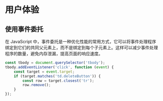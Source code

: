 # 用户体验

## 使用事件委托

在 JavaScript 中，事件委托是一种优化性能的常用方式，它可以将事件处理程序绑定到它们的共同父元素上，而不是绑定到每个子元素上。这样可以减少事件处理程序的数量，避免内存泄漏，提高页面的响应速度。

```js
const tbody = document.querySelector('tbody');
tbody.addEventListener('click', function (event) {
	const target = event.target;
	if (target.matches('td.deleteButton')) {
		const row = target.closest('tr');
		row.remove();
	}
});
```
